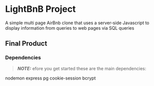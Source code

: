 # LightBnB Project

A simple multi page AirBnb clone that uses a server-side Javascript to display information from queries to web pages via SQL queries

## Final Product


### Dependencies

> **_NOTE:_** efore you get started these are the main dependencies:

nodemon
express
pg
cookie-session
bcrypt